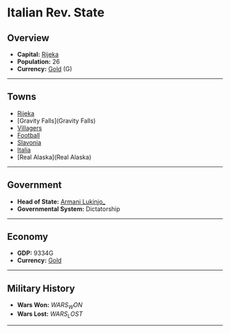 # Italian Rev. State

## Overview

- **Capital:** [Rijeka](Rijeka)
- **Population:** 26
- **Currency:** [Gold](Gold) (G)

---

## Towns

- [Rijeka](Rijeka)
- [Gravity Falls](Gravity Falls)
- [Villagers](Villagers)
- [Football](Football)
- [Slavonia](Slavonia)
- [Italia](Italia)
- [Real Alaska](Real Alaska)

---

## Government

- **Head of State:** [Armani Lukinjo_](Lukinjo_)
- **Governmental System:** Dictatorship

---

## Economy

- **GDP:** 9334G
- **Currency:** [Gold](Gold)

---

## Military History

- **Wars Won:** $WARS_WON$
- **Wars Lost:** $WARS_LOST$

---

